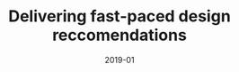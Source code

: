 ---
title: 'Delivering fast-paced design reccomendations'
client: 'System1'
sector:
  - 'Technology and Software'
employer: 'Clearleft'
duration: 'duration'
date: '2019-01'
posse: 'Posse.'
tags:
caseStudyURL: ""
cta: 'Read the case study'
displayOrder: 0
featured: false
hero:
  image: '/assets/images/.jpg'
  imageAlt: 'Alt'
permalink: false
---